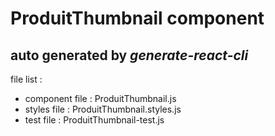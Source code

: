 # ProduitThumbnail component

## auto generated by *generate-react-cli*

file list : 
- component file : ProduitThumbnail.js
- styles file : ProduitThumbnail.styles.js
- test file : ProduitThumbnail-test.js
